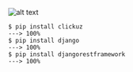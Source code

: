 ![alt text](https://i.imgur.com/JodvWCx.jpg)

<div class="termy">

```console
$ pip install clickuz
---> 100%
$ pip install django
---> 100%
$ pip install djangorestframework
---> 100%
```

</div>